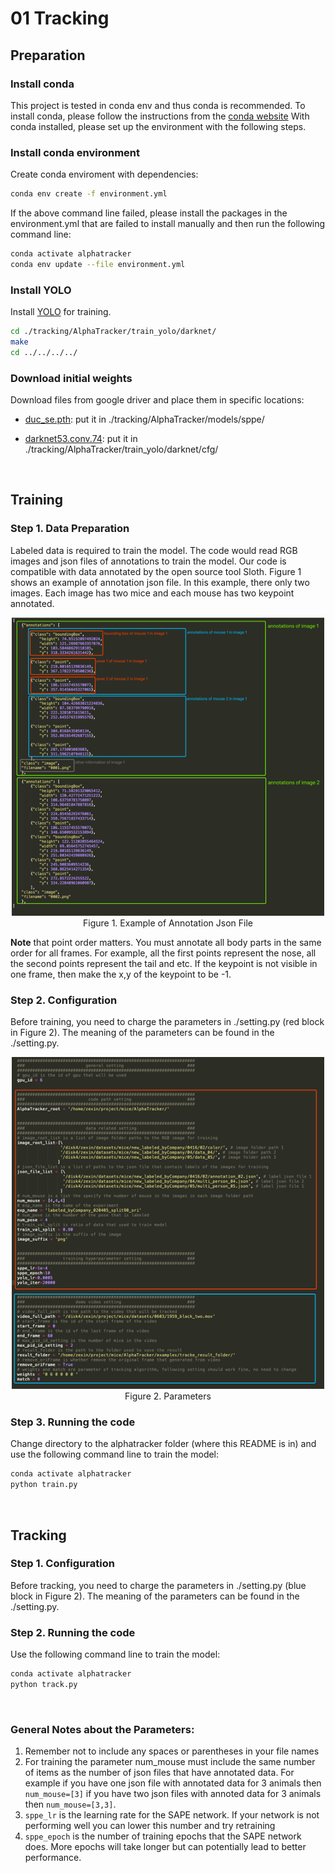 # 01 Tracking

## Preparation

### Install conda

This project is tested in conda env and thus conda is recommended. To install conda, please follow the instructions from the [conda website](https://docs.conda.io/projects/conda/en/latest/user-guide/install/index.html) With conda installed, please set up the environment with the following steps.

### Install conda environment

Create conda enviroment with dependencies:

```bash
conda env create -f environment.yml
```

If the above command line failed, please install the packages in the environment.yml that are failed to install manually and then run the following command line:

```bash
conda activate alphatracker
conda env update --file environment.yml
```

### Install YOLO

Install [YOLO](https://pjreddie.com/darknet/yolo/) for training.
```bash
cd ./tracking/AlphaTracker/train_yolo/darknet/
make
cd ../../../../
```

### Download initial weights

Download files from google driver and place them in specific locations:

* [duc_se.pth](https://drive.google.com/file/d/1OPORTWB2cwd5YTVBX-NE8fsauZJWsrtW/view): put it in
./tracking/AlphaTracker/models/sppe/

* [darknet53.conv.74](https://drive.google.com/file/d/1g8uJjK7EOlqrUCmjZTtCegwnNsBig6zn/view?usp=sharing): put it in ./tracking/AlphaTracker/train_yolo/darknet/cfg/

<br>

## Training

### Step 1. Data Preparation

Labeled data is required to train the model. The code would read RGB images and json files of
annotations to train the model. Our code is compatible with data annotated by the open source tool Sloth.
Figure 1 shows an example of annotation json file. In this example, there only two images. Each image
has two mice and each mouse has two keypoint annotated.
<div align="center">
    <img src="jsonFormatForTraining.png", width="500" alt><br>
    Figure 1. Example of Annotation Json File
</div>

**Note** that point order matters. You must annotate all body parts in the same order for all frames. For
example, all the first points represent the nose, all the second points represent the tail and etc.
If the keypoint is not visible in one frame, then make the x,y of the keypoint to be -1.

### Step 2. Configuration

Before training, you need to charge the parameters in ./setting.py (red block in Figure 2). The meaning of the parameters can be found in the ./setting.py.
<div align="center">
    <img src="parameterForTracking.png", width="500" alt><br>
    Figure 2. Parameters
</div>

### Step 3. Running the code

Change directory to the alphatracker folder (where this README is in) and use the following command line to train the model:
```bash
conda activate alphatracker
python train.py
```

<br>


## Tracking

### Step 1. Configuration

Before tracking, you need to charge the parameters in ./setting.py (blue block in Figure 2). The meaning of
the parameters can be found in the ./setting.py.

### Step 2. Running the code

Use the following command line to train the model:
```bash
conda activate alphatracker
python track.py
```

<br>

### General Notes about the Parameters:
1. Remember not to include any spaces or parentheses in your file names
2. For training the parameter num_mouse must include the same number of items as the number of json files
that have annotated data. For example if you have one json file with annotated data for 3 animals then
```num_mouse=[3]``` if you have two json files with annoted data for 3 animals then ```num_mouse=[3,3]```.
3. ```sppe_lr``` is the learning rate for the SAPE network. If your network is not performing well you can lower this
number and try retraining
4. ```sppe_epoch``` is the number of training epochs that the SAPE network does. More epochs will take longer but
can potentially lead to better performance.
